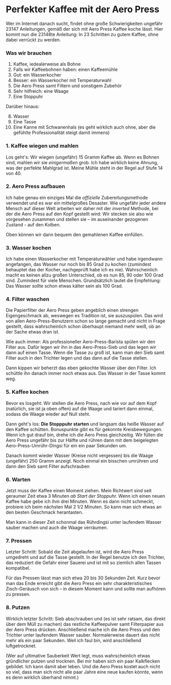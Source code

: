 # Perfekter Kaffee mit der Aero Press

Wer im Internet danach sucht, findet ohne große Schwierigkeiten ungefähr 23147 Anleitungen, gemäß der sich mit Aero Press Kaffee koche lässt. Hier kommt nun die 23148te Anleitung: In 23 Schritten zu gutem Kaffee, ohne dabei verrückt zu werden.

### Was wir brauchen

1. Kaffee, iedealerweise als Bohne
2. Falls wir Kaffeebohnen haben: einen Kaffeemühle
3. Gut: ein Wasserkocher
4. Besser: ein Wasserkocher mit Temperaturwahl
5. Die Aero Press samt Filtern und sonstigem Zubehör
6. Sehr hilfreich: eine Waage
7. Eine Stoppuhr

Darüber hinaus:

8. Wasser
9. Eine Tasse
10. Eine Kanne mit Schwanenhals (es geht wirklich auch ohne, aber die gefühlte Professionalität steigt damit immens)

### 1. Kaffee wiegen und mahlen

Los geht's: Wir wiegen (ungefähr) 15 Gramm Kaffee ab. Wenn es Bohnen sind, mahlen wir sie *einigermaßen* grob. Ich habe wirklich keine Ahnung, was der perfekte Mahlgrad ist. Meine Mühle steht in der Regel auf Stufe 14 von 40.

### 2. Aero Press aufbauen

Ich habe genau ein einziges Mal die *offizielle* Zubereitungsmethode verwendet und es war ein mittelgroßes Desaster. Wie ungefähr jeder andere Mensch auf dieser Welt arbeiten wir daher mit der *inverted* Methode, bei der die Aero Press auf den Kopf gestellt wird: Wir stecken sie also wie vorgesehen zusammen und stellen sie – im auseinander gezogenen Zustand - auf den Kolben.

Oben können wir dann bequem den gemahlenen Kaffee einfüllen.

### 3. Wasser kochen

Ich habe einen Wasserkocher mit Temperaturwähler und habe irgendwann angefangen, das Wasser nur noch bis 85 Grad zu kochen (zumindest behauptet das der Kocher, nachgeprüft habe ich es nie). Wahrscheinlich macht es keinen allzu großen Unterschied, ob es nun 85, 90 oder 100 Grad sind. Zumindest für viele Menschen. Grundsätzlich lautet die Empfehlung: Das Wasser sollte schon etwas kälter sein als 100 Grad.

### 4. Filter waschen

Die Papierfilter der Aero Press geben angeblich einen strengen Eigengeschmack ab, weswegen es Tradition ist, sie auszuspülen. Das wird von allen Aero-Press-Benutzern schon so lange gemacht und nicht in Frage gestellt, dass wahrscheinlich schon überhaupt niemand mehr weiß, ob an der Sache etwas dran ist.

Wie auch immer: Als professioneller Aero-Press-Barista spülen wir den Filter aus. Dafür legen wir ihn in das Aero-Press-Sieb und das legen wir dann auf einen Tasse. Wenn die Tasse zu groß ist, kann man den Sieb samt Filter auch in den Trichter legen und das dann auf die Tasse stellen.

Dann kippen wir beherzt das eben gekochte Wasser über den Filter. Ich schüttle ihn danach immer noch etwas aus. Das Wasser in der Tasse kommt weg.

### 5. Kaffee kochen

Bevor es losgeht: Wir stellen die Aero Press, nach wie vor auf dem Kopf (natürlich, sie ist ja oben offen) auf die Waage und tariert dann einmal, sodass die Waage wieder auf Null steht.

Dann geht's los: **Die Stopppuhr starten** und langsam das heiße Wasser auf den Kaffee schütten. Bonuspunkte gibt es für gekonnte Kreisbewegungen. Wenn ich gut drauf bin, drehe ich die Aero Press gleichzeitig. Wir füllen die Aero Press ungefähr bis zur Hälfte und rühren dann mit dem beigelegten Aero-Press-Umrühr-Dingsi für ein ein paar Sekunden um.

Danach kommt wieder Wasser (Kreise nicht vergessen) bis die Waage (ungefähr) 250 Gramm anzeigt. Noch einmal ein bisschen umrühren und dann den Sieb samt Filter aufschrauben

### 6. Warten

Jetzt muss der Kaffee einen Moment ziehen. Mein Richtwert sind seit geraumer Zeit etwa 3 Minuten *ab Start der Stoppuhr.* Wenn ich einen neuen Kaffee habe gebe ich ihm drei Minuten. Wenn es dann nicht schmeckt, probiere ich beim nächsten Mal 2 1/2 Minuten. So kann man sich etwas an den besten Geschmack herantasten.

Man kann in dieser Zeit schonmal das Rührdingsi unter laufendem Wasser sauber machen und auch die Waage verräumen.

### 7. Pressen

Letzter Schritt: Sobald die Zeit abgelaufen ist, wird die Aero Press umgedreht und auf die Tasse gestellt. In der Regel benutze ich den Trichter, das reduziert die Gefahr einer Sauerei und ist mit so ziemlich allen Tassen kompatibel.

Für das Pressen lässt man sich etwa 20 bis 30 Sekunden Zeit. Kurz bevor man das Ende erreicht gibt die Aero Press ein sehr charakteristisches Zisch-Geräusch von sich – in diesem Moment kann und sollte man aufhören zu pressen.


### 8. Putzen 

Wirklich letzter Schritt: Sieb abschrauben und (es ist sehr ratsam, das direkt über dem Müll zu machen) das restliche Kaffeepulver samt Filterpapier aus der Aero Press drücken. Anschließend mache ich die Aero Press und den Trichter unter laufendem Wasser sauber. Normalerweise dauert das nicht mehr als ein paar Sekunden. Weil ich faul bin, wird anschließend luftgetrocknet.

(Wer auf ultimative Sauberkeit Wert legt, muss wahrscheinlich etwas gründlicher putzen und trocknen. Bei mir haben sich ein paar Kalkflecken gebildet. Ich kann damit aber leben. Und die Aero Press kostet auch nicht so viel, dass man sich nicht alle paar Jahre eine neue kaufen könnte, wenn es denn wirklich überhand nimmt.)